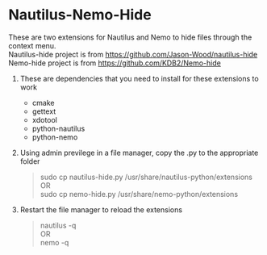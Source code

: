 # Nautilus-Nemo-Hide

These are two extensions for Nautilus and Nemo to hide files through the context menu.  
Nautilus-hide project is from https://github.com/Jason-Wood/nautilus-hide  
Nemo-hide project is from https://github.com/KDB2/Nemo-hide  

1. These are dependencies that you need to install for these extensions to work
    * cmake
    * gettext
    * xdotool
    * python-nautilus
    * python-nemo
    
2. Using admin previlege in a file manager, copy the .py to the appropriate folder
    > sudo cp nautilus-hide.py /usr/share/nautilus-python/extensions  
    > OR  
    > sudo cp nemo-hide.py /usr/share/nemo-python/extensions
    
3. Restart the file manager to reload the extensions
    > nautilus -q  
    > OR  
    > nemo -q
